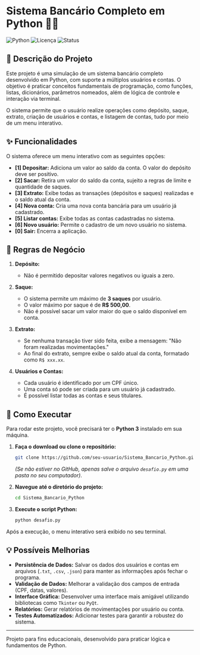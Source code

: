 # Sistema Bancário Completo em Python 🏦🐍

![Python](https://img.shields.io/badge/python-3.x-blue.svg)
![Licença](https://img.shields.io/badge/license-MIT-green.svg)
![Status](https://img.shields.io/badge/status-concluído-brightgreen.svg)

## 📄 Descrição do Projeto

Este projeto é uma simulação de um sistema bancário completo desenvolvido em Python, com suporte a múltiplos usuários e contas. O objetivo é praticar conceitos fundamentais de programação, como funções, listas, dicionários, parâmetros nomeados, além de lógica de controle e interação via terminal.

O sistema permite que o usuário realize operações como depósito, saque, extrato, criação de usuários e contas, e listagem de contas, tudo por meio de um menu interativo.

## ✨ Funcionalidades

O sistema oferece um menu interativo com as seguintes opções:

* **[1] Depositar:** Adiciona um valor ao saldo da conta. O valor do depósito deve ser positivo.
* **[2] Sacar:** Retira um valor do saldo da conta, sujeito a regras de limite e quantidade de saques.
* **[3] Extrato:** Exibe todas as transações (depósitos e saques) realizadas e o saldo atual da conta.
* **[4] Nova conta:** Cria uma nova conta bancária para um usuário já cadastrado.
* **[5] Listar contas:** Exibe todas as contas cadastradas no sistema.
* **[6] Novo usuário:** Permite o cadastro de um novo usuário no sistema.
* **[0] Sair:** Encerra a aplicação.

## 🏦 Regras de Negócio

1.  **Depósito:**
    * Não é permitido depositar valores negativos ou iguais a zero.

2.  **Saque:**
    * O sistema permite um máximo de **3 saques** por usuário.
    * O valor máximo por saque é de **R$ 500,00**.
    * Não é possível sacar um valor maior do que o saldo disponível em conta.

3.  **Extrato:**
    * Se nenhuma transação tiver sido feita, exibe a mensagem: "Não foram realizadas movimentações."
    * Ao final do extrato, sempre exibe o saldo atual da conta, formatado como `R$ xxx.xx`.

4.  **Usuários e Contas:**
    * Cada usuário é identificado por um CPF único.
    * Uma conta só pode ser criada para um usuário já cadastrado.
    * É possível listar todas as contas e seus titulares.

## 🚀 Como Executar

Para rodar este projeto, você precisará ter o **Python 3** instalado em sua máquina.

1.  **Faça o download ou clone o repositório:**
    ```bash
    git clone https://github.com/seu-usuario/Sistema_Bancario_Python.git
    ```
    *(Se não estiver no GitHub, apenas salve o arquivo `desafio.py` em uma pasta no seu computador)*.

2.  **Navegue até o diretório do projeto:**
    ```bash
    cd Sistema_Bancario_Python
    ```

3.  **Execute o script Python:**
    ```bash
    python desafio.py
    ```

Após a execução, o menu interativo será exibido no seu terminal.

## 💡 Possíveis Melhorias

* **Persistência de Dados:** Salvar os dados dos usuários e contas em arquivos (`.txt`, `.csv`, `.json`) para manter as informações após fechar o programa.
* **Validação de Dados:** Melhorar a validação dos campos de entrada (CPF, datas, valores).
* **Interface Gráfica:** Desenvolver uma interface mais amigável utilizando bibliotecas como `Tkinter` ou `PyQt`.
* **Relatórios:** Gerar relatórios de movimentações por usuário ou conta.
* **Testes Automatizados:** Adicionar testes para garantir a robustez do sistema.

---

Projeto para fins educacionais, desenvolvido para praticar lógica e fundamentos de Python.
